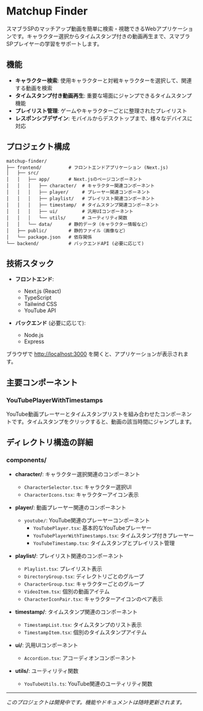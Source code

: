 # Matchup Finder

スマブラSPのマッチアップ動画を簡単に検索・視聴できるWebアプリケーションです。キャラクター選択からタイムスタンプ付きの動画再生まで、スマブラSPプレイヤーの学習をサポートします。

## 機能

- **キャラクター検索**: 使用キャラクターと対戦キャラクターを選択して、関連する動画を検索
- **タイムスタンプ付き動画再生**: 重要な場面にジャンプできるタイムスタンプ機能
- **プレイリスト管理**: ゲームやキャラクターごとに整理されたプレイリスト
- **レスポンシブデザイン**: モバイルからデスクトップまで、様々なデバイスに対応

## プロジェクト構成

```
matchup-finder/
├── frontend/          # フロントエンドアプリケーション (Next.js)
│   ├── src/
│   │   ├── app/       # Next.jsのページコンポーネント
│   │   │   ├── character/  # キャラクター関連コンポーネント
│   │   │   ├── player/     # プレーヤー関連コンポーネント
│   │   │   ├── playlist/   # プレイリスト関連コンポーネント
│   │   │   ├── timestamp/  # タイムスタンプ関連コンポーネント
│   │   │   ├── ui/         # 汎用UIコンポーネント
│   │   │   └── utils/      # ユーティリティ関数
│   │   └── data/      # 静的データ（キャラクター情報など）
│   ├── public/        # 静的ファイル（画像など）
│   └── package.json   # 依存関係
└── backend/           # バックエンドAPI (必要に応じて)
```

## 技術スタック

- **フロントエンド**:
  - Next.js (React)
  - TypeScript
  - Tailwind CSS
  - YouTube API

- **バックエンド** (必要に応じて):
  - Node.js
  - Express

ブラウザで [http://localhost:3000](http://localhost:3000) を開くと、アプリケーションが表示されます。

## 主要コンポーネント

### YouTubePlayerWithTimestamps

YouTube動画プレーヤーとタイムスタンプリストを組み合わせたコンポーネントです。タイムスタンプをクリックすると、動画の該当時間にジャンプします。

## ディレクトリ構造の詳細

### components/

- **character/**: キャラクター選択関連のコンポーネント
  - `CharacterSelector.tsx`: キャラクター選択UI
  - `CharacterIcons.tsx`: キャラクターアイコン表示

- **player/**: 動画プレーヤー関連のコンポーネント
  - `youtube/`: YouTube関連のプレーヤーコンポーネント
    - `YouTubePlayer.tsx`: 基本的なYouTubeプレーヤー
    - `YouTubePlayerWithTimestamps.tsx`: タイムスタンプ付きプレーヤー
    - `YouTubeTimestamp.tsx`: タイムスタンプとプレイリスト管理

- **playlist/**: プレイリスト関連のコンポーネント
  - `Playlist.tsx`: プレイリスト表示
  - `DirectoryGroup.tsx`: ディレクトリごとのグループ
  - `CharacterGroup.tsx`: キャラクターごとのグループ
  - `VideoItem.tsx`: 個別の動画アイテム
  - `CharacterIconPair.tsx`: キャラクターアイコンのペア表示

- **timestamp/**: タイムスタンプ関連のコンポーネント
  - `TimestampList.tsx`: タイムスタンプのリスト表示
  - `TimestampItem.tsx`: 個別のタイムスタンプアイテム

- **ui/**: 汎用UIコンポーネント
  - `Accordion.tsx`: アコーディオンコンポーネント

- **utils/**: ユーティリティ関数
  - `YouTubeUtils.ts`: YouTube関連のユーティリティ関数

---

*このプロジェクトは開発中です。機能やドキュメントは随時更新されます。* 
